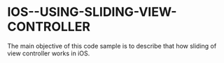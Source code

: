 IOS--USING-SLIDING-VIEW-CONTROLLER
==================================

The main objective of this code sample is to describe that how sliding of view controller works in iOS.
